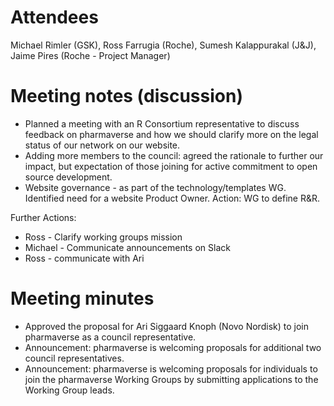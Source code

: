 # Attendees

Michael Rimler (GSK), Ross Farrugia (Roche), Sumesh Kalappurakal (J&J), Jaime Pires (Roche - Project Manager)

# Meeting notes (discussion)
- Planned a meeting with an R Consortium representative to discuss feedback on pharmaverse and how we should clarify more on the legal status of our network on our website.
- Adding more members to the council: agreed the rationale to further our impact, but expectation of those joining for active commitment to open source development.
- Website governance - as part of the technology/templates WG. Identified need for a website Product Owner. Action: WG to define R&R. 

Further Actions: 
- Ross - Clarify working groups mission
- Michael - Communicate announcements on Slack 
- Ross - communicate with Ari

# Meeting minutes

- Approved the proposal for Ari Siggaard Knoph (Novo Nordisk) to join pharmaverse as a council representative. 
- Announcement: pharmaverse is welcoming proposals for additional two council representatives.
- Announcement: pharmaverse is welcoming proposals for individuals to join the pharmaverse Working Groups by submitting applications to the Working Group leads.
